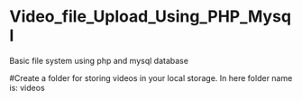 # Video_file_Upload_Using_PHP_Mysql
Basic file system using php and mysql database

#Create a folder for storing videos in your local storage.
In here folder name is: videos
